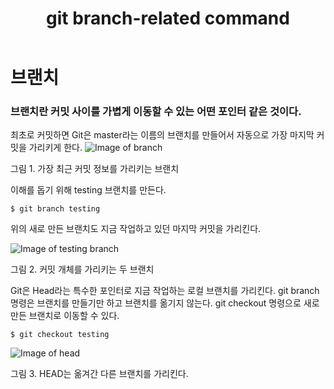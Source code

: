 ﻿---
title: git branch-related command
tags: [git branch command]
keywords:
summary: "Writing git manual"
sidebar: mydoc_sidebar
permalink: mydoc_git_branch.html
folder: mydoc
---

# 브랜치
### 브랜치란 커밋 사이를 가볍게 이동할 수 있는 어떤 포인터 같은 것이다.

 최초로 커밋하면 Git은 master라는 이름의 브랜치를 만들어서 자동으로 가장 마지막 커밋을 가리키게 한다.
![Image of branch](https://git-scm.com/figures/18333fig0303-tn.png)

그림 1. 가장 최근 커밋 정보를 가리키는 브랜치

이해를 돕기 위해 testing 브랜치를 만든다.

```
$ git branch testing
```

위의 새로 만든 브랜치도 지금 작업하고 있던 마지막 커밋을 가리킨다.

![Image of testing branch](https://git-scm.com/figures/18333fig0304-tn.png)

그림 2. 커밋 개체를 가리키는 두 브랜치

Git은 Head라는 특수한 포인터로 지금 작업하는 로컬 브랜치를 가리킨다.
git branch 명령은 브랜치를 만들기만 하고 브랜치를 옮기지 않는다.
git checkout 명령으로 새로 만든 브랜치로 이동할 수 있다.

```
$ git checkout testing
```

![Image of head](https://git-scm.com/figures/18333fig0306-tn.png)

그림 3. HEAD는 옮겨간 다른 브랜치를 가리킨다.

